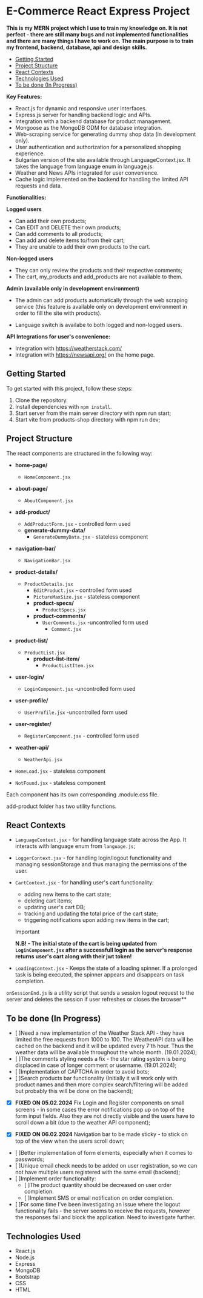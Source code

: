 # E-Commerce React Express Project

**This is my MERN project which I use to train my knowledge on. It is not perfect - there are still many bugs and not implemented functionalities and there are many things I have to work on. The main purpose is to train my frontend, backend, database, api and design skills.**

- [Getting Started](#getting-started)
- [Project Structure](#project-structure)
- [React Contexts](#react-contexts)
- [Technologies Used](#technologies-used)
- [To be done (In Progress)](#to-be-done-in-progress)

**Key Features:**
- React.js for dynamic and responsive user interfaces.
- Express.js server for handling backend logic and APIs.
- Integration with a backend database for product management.
- Mongoose as the MongoDB ODM for database integration.
- Web-scraping service for generating dummy shop data (in development only).
- User authentication and authorization for a personalized shopping experience.
- Bulgarian version of the site available through LanguageContext.jsx. It takes the language from language enum in language.js.
- Weather and News APIs integrated for user convenience.
- Cache logic implemented on the backend for handling the limited API requests and data.

**Functionalities:**
  
  **Logged users**
   - Can add their own products;
   - Can EDIT and DELETE their own products;
   - Can add comments to all products;
   - Can add and delete items to/from their cart;
   - They are unable to add their own products to the cart.

  **Non-logged users**
   - They can only review the products and their respective comments;
   - The cart, my_products and add_products are not available to them.


  **Admin (available only in development environment)**
   - The admin can add products automatically through the web scraping service (this feature is available only on development environment in order to fill the site with products).
 
 - Language switch is availabe to both logged and non-logged users.

**API Integrations for user's convenience:**
- Integration with https://weatherstack.com/
- Integration with https://newsapi.org/ on the home page.

## Getting Started

To get started with this project, follow these steps:

1. Clone the repository.
2. Install dependencies with `npm install`.
3. Start server from the main server directory with npm run start;
4. Start vite from products-shop directory with npm run dev;


## Project Structure

The react components are structured in the following way:

- **home-page/**
  - `HomeComponent.jsx`

- **about-page/**
  - `AboutComponent.jsx`
  
- **add-product/**
  - `AddProductForm.jsx` - controlled form used
  - **generate-dummy-data/**
    - `GenerateDummyData.jsx`  - stateless component

- **navigation-bar/**
  - `NavigationBar.jsx`

- **product-details/**
  - `ProductDetails.jsx`
    - `EditProduct.jsx` - controlled form used
    - `PictureMaxSize.jsx`  - stateless component
    - **product-specs/**
      - `ProductSpecs.jsx`
    - **product-comments/**
      - `UserComments.jsx` -uncontrolled form used
        - `Comment.jsx` 

- **product-list/**
  - `ProductList.jsx`
    - **product-list-item/**
      - `ProductListItem.jsx`

- **user-login/**
  - `LoginComponent.jsx` -uncontrolled form used

- **user-profile/**
  - `UserProfile.jsx` -uncontrolled form used    

- **user-register/**
  - `RegisterComponent.jsx` - controlled form used

- **weather-api/**
  - `WeatherApi.jsx`

- `HomeLoad.jsx` - stateless component
- `NotFound.jsx` - stateless component

Each component has its own corresponding .module.css file.

add-product folder has two utility functions.

## React Contexts

 - `LanguageContext.jsx` - for handling language state across the App. It interacts with language enum from `language.js`;

 - `LoggerContext.jsx` - for handling login/logout functionality and managing sessionStorage and thus managing the permissions of the user.

 - `CartContext.jsx` - for handling user's cart functionality:
    - adding new items to the cart state;
    - deleting cart items;
    - updating user's cart DB;
    - tracking and updating the total price of the cart state;
    - triggering notifications upon adding new items in the cart;
    > [!IMPORTANT]
    >**N.B! - The initial state of the cart is being updated from `LoginComponent.jsx` after a successfull login as the server's response returns user's cart along with   their jwt token!**

 - `LoadingContext.jsx` - Keeps the state of a loading spinner. If a prolonged task is being executed, the spinner appears and disappears on task completion.

 `onSessionEnd.js` is a utility script that sends a session logout request to the server and deletes the session if user refreshes or closes the browser**

## To be done (In Progress)
 - [ ]Need a new implementation of the Weather Stack API - they have limited the free requests from 1000 to 100. The WeatherAPI data will be cached on the backend and it will be updated every 7'th hour. Thus the weather data will be available throughout the whole month. (19.01.2024);
 - [ ]The comments styling needs a fix - the star rating system is being displaced in case of longer comment or username. (19.01.2024);
 - [ ]Implementation of CAPTCHA in order to avoid bots;
 - [ ]Search products bar functionality (Initially it will work only with product names and then more complex search/filtering will be added but probably this will be done on the backend);
 - [x] **FIXED ON 05.02.2024** Fix Login and Register components on small screens - in some cases the error notifications pop up on top of the form input fields. Also they are not directly visible and the users have to scroll down a bit (due to the weather API component);  

 - [x] **FIXED ON 06.02.2024** Navigation bar to be made sticky - to stick on top of the view when the users scroll down;
 - [ ]Better implementation of form elements, especially when it comes to passwords;
 - [ ]Unique email check needs to be added on user registration, so we can not have multiple users registered with the same email (backend);
 - [ ]Implement order functionality:
      - [ ]The product quantity should be decreased on user order completion.
      - [ ]Implement SMS or email notification on order completion.
 - [ ]For some time I've been investigating an issue where the logout functionality fails - the server seems to receive the requests, however the responses fail and block the application. Need to investigate further.
## Technologies Used

- React.js
- Node.js
- Express
- MongoDB
- Bootstrap
- CSS
- HTML

